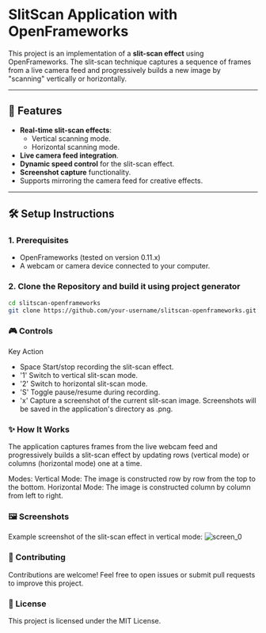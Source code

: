 # SlitScan Application with OpenFrameworks

This project is an implementation of a **slit-scan effect** using OpenFrameworks. The slit-scan technique captures a sequence of frames from a live camera feed and progressively builds a new image by "scanning" vertically or horizontally.

---

## 🎥 Features

- **Real-time slit-scan effects**: 
  - Vertical scanning mode.
  - Horizontal scanning mode.
- **Live camera feed integration**.
- **Dynamic speed control** for the slit-scan effect.
- **Screenshot capture** functionality.
- Supports mirroring the camera feed for creative effects.

---

## 🛠 Setup Instructions

### 1. Prerequisites
- OpenFrameworks (tested on version 0.11.x)
- A webcam or camera device connected to your computer.

### 2. Clone the Repository and build it using project generator
```bash
cd slitscan-openframeworks
git clone https://github.com/your-username/slitscan-openframeworks.git
```

### 🎮 Controls
Key	Action
- Space	Start/stop recording the slit-scan effect.
- '1'	Switch to vertical slit-scan mode.
- '2'	Switch to horizontal slit-scan mode.
- 'S'	Toggle pause/resume during recording.
- 'x'	Capture a screenshot of the current slit-scan image.
Screenshots will be saved in the application's directory as <name><number>.png.

### ✨ How It Works
The application captures frames from the live webcam feed and progressively builds a slit-scan effect by updating rows (vertical mode) or columns (horizontal mode) one at a time.

Modes:
Vertical Mode: The image is constructed row by row from the top to the bottom.
Horizontal Mode: The image is constructed column by column from left to right.

### 🖼 Screenshots
Example screenshot of the slit-scan effect in vertical mode:
![screen_0](https://github.com/user-attachments/assets/a9d139f6-499a-43d3-a0e8-8aecd7c60f4f)

### 🤝 Contributing
Contributions are welcome! Feel free to open issues or submit pull requests to improve this project.

### 📝 License
This project is licensed under the MIT License.



